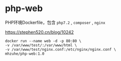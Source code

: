 # php-web
PHP环境Dockerfile，包含 `php7.2` , `composer` , `nginx`

https://stephen520.cn/blog/10242

```shell
docker run --name web -d -p 80:80 \
-v /var/www/test/:/var/www/html \
-v /var/www/test/nginx.conf:/etc/nginx/nginx.conf \
mhzuhe/php-web:1.0
```
